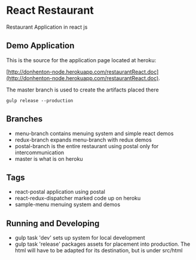 # React Restaurant

Restaurant Application in react js

## Demo Application

This is the source for the application page located at heroku:

[http://donhenton-node.herokuapp.com/restaurantReact.doc](http://donhenton-node.herokuapp.com/restaurantReact.doc).

The master branch is used to create the artifacts placed there

```shell
gulp release --production
```

## Branches

* menu-branch contains menuing system and simple react demos
* redux-branch expands menu-branch with redux demos
* postal-branch is the entire restaurant using postal only for intercommunication
* master is what is on heroku

## Tags

* react-postal application using postal
* react-redux-dispatcher marked code up on heroku
* sample-menu menuing system and demos


## Running and Developing

* gulp task 'dev' sets up system for local development
* gulp task 'release' packages assets for placement into production. The html
will have to be adapted for its destination, but is under src/html
 
 
